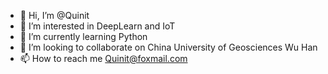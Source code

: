 - 👋 Hi, I’m @Quinit
- 👀 I’m interested in DeepLearn and IoT
- 🌱 I’m currently learning Python
- 💞️ I’m looking to collaborate on China University of Geosciences Wu Han
- 📫 How to reach me Quinit@foxmail.com

<!---
Quinit/Quinit is a ✨ special ✨ repository because its `README.md` (this file) appears on your GitHub profile.
You can click the Preview link to take a look at your changes.
--->
